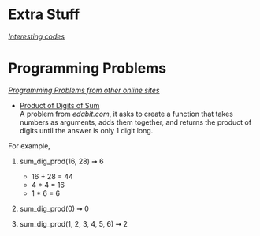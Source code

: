 # Extra Stuff
*[Interesting codes](https://github.com/ShameenShetty/Extra_Stuff/tree/master/Extra%20Stuff)*


# Programming Problems
*[Programming Problems from other online sites](https://github.com/ShameenShetty/Extra_Stuff/tree/master/Programming%20Problems)*  

* [Product of Digits of Sum](https://edabit.com/challenge/HrQoXJYqpYZ2Rqvtb)  
A problem from *edabit.com*, it asks to create a function that takes numbers as arguments, adds them together, and returns the product of digits until the answer is only 1 digit long.  

For example, 
1) sum_dig_prod(16, 28) ➞ 6
   * 16 + 28 = 44
   * 4 * 4 =  16
   * 1 * 6 = 6

2) sum_dig_prod(0) ➞ 0

3) sum_dig_prod(1, 2, 3, 4, 5, 6) ➞ 2
